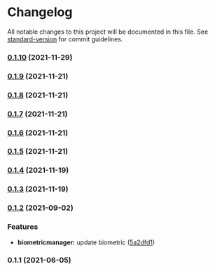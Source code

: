 # Changelog

All notable changes to this project will be documented in this file. See [standard-version](https://github.com/conventional-changelog/standard-version) for commit guidelines.

### [0.1.10](https://github.com/appKODE/react-native-biometry-tools/compare/v0.1.9...v0.1.10) (2021-11-29)

### [0.1.9](https://git.appkode.ru/diary/diary_biometry_tools/compare/v0.1.8...v0.1.9) (2021-11-21)

### [0.1.8](https://git.appkode.ru/diary/diary_biometry_tools/compare/v0.1.7...v0.1.8) (2021-11-21)

### [0.1.7](https://git.appkode.ru/diary/diary_biometry_tools/compare/v0.1.6...v0.1.7) (2021-11-21)

### [0.1.6](https://git.appkode.ru/diary/diary_biometry_tools/compare/v0.1.5...v0.1.6) (2021-11-21)

### [0.1.5](https://git.appkode.ru/diary/diary_biometry_tools/compare/v0.1.4...v0.1.5) (2021-11-21)

### [0.1.4](https://git.appkode.ru/diary/diary_biometry_tools/compare/v0.1.3...v0.1.4) (2021-11-19)

### [0.1.3](https://git.appkode.ru/diary/diary_biometry_tools/compare/v0.1.2...v0.1.3) (2021-11-19)

### [0.1.2](https://git.appkode.ru/diary/diary_biometry_tools/compare/v0.1.1...v0.1.2) (2021-09-02)


### Features

* **biometricmanager:** update biometric ([5a2dfd1](https://git.appkode.ru/diary/diary_biometry_tools/commit/5a2dfd1306e4fd101d4c601df2557a14e3f9161f))

### 0.1.1 (2021-06-05)
